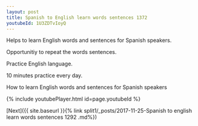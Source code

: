 ```yaml
---
layout: post
title: Spanish to English learn words sentences 1372 
youtubeId: 1U3ZDTvIoyQ
---
```

 
 
Helps to learn English words and sentences for Spanish speakers.

Opportunitiy to repeat the words sentences. 

Practice English language. 
 
10 minutes practice every day. 
 
How to learn English words and sentences for Spanish speakers 
 
{% include youtubePlayer.html id=page.youtubeId %}
 
 
[Next]({{ site.baseurl }}{% link  split1/_posts/2017-11-25-Spanish to english learn words sentences 1292 .md%})
 
